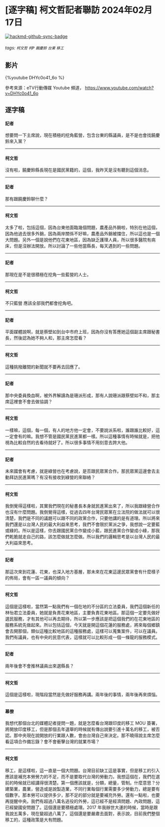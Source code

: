 # [逐字稿] 柯文哲記者聯訪 2024年02月17日

[![hackmd-github-sync-badge](https://hackmd.io/Dqr7T2ouQzyOo6tPAEM8qg/badge)](https://hackmd.io/Dqr7T2ouQzyOo6tPAEM8qg)


###### tags: `柯文哲` `柯P` `饒慶鈴` `台東` `移工`

## 影片

{%youtube DHYc0o41_6o %}

參考來源：eTV行動傳媒 Youtube 頻道， https://www.youtube.com/watch?v=DHYc0o41_6o


## 逐字稿

####  記者

想要問一下主席說，現在積極的挖角藍營，包含台東的縣議員，是不是也會找饒慶鈴來入黨？

---

#### 柯文哲

沒有啦，饒慶鈴縣長現在是國民黨籍的，這個，我昨天是沒有聽到這個消息。

---

####  記者

那有跟饒慶鈴聊什麼？

---

#### 柯文哲

太多了啦，包括這個，因為台東他面臨幾個問題，農產品外銷啦，特別在他這個，因為他過去很多外銷，因為兩岸關係不好嘛，農產品外銷被擋住，所以這也是一個大問題。另外一個是說他們在花東地區，因為缺乏護理人員，所以很多醫院有病床，但是沒辦法開放。所以討論了一些他當縣長，每天遇到的一些問題。

---

####  記者

那現在是不是很積極在挖角一些藍營的人士。

---

#### 柯文哲

不只藍營 應該全部我們都會挖角吧。

---

####  記者

平面媒體說啊，就是蔡壁如到台中市府上班，因為你沒有答應她這個副主席跟秘書長，然後認為她不夠人和，那主席怎麼看？

---

#### 柯文哲

這種挑撥離間的新聞就不要再去回應了。

---

####  記者

那中央委員換血啊，被外界解讀為是珊派形成，那有人說珊派跟蔡壁如不和，那主席這裡會不會去做協調？

---

#### 柯文哲

一樣嘛，這個，每一個，有人的地方他一定會，不要說派系啦，誰跟誰比較好，這一定會有的嘛。我想不管是國民黨民進黨都一樣。所以這種事情有時候就是，把他視為比較自然的去看待就好了。所以很多事情不用刻意去誇大他。

---

####  記者

未來國會有考慮，就是綠營也在考慮說，是否跟民眾黨合作。那民眾黨這邊會去主動拜訪民進黨嗎？有沒有接收到綠營的來聯絡？

---

#### 柯文哲

我倒覺得這樣啦，其實我們現在的秘書長本身就民進黨出來了，所以我跟綠營合作也沒有什麼問題。我倒覺得這樣，從過去四年台灣民眾黨在立法院的做法就可以很清楚，我們是不同的議題可以跟不同的政黨合作，只要他講的是有道理。所以將來我們還是以台灣人民的最大利益來思考，我們不會限於黨派之爭，我想說一定要藍或綠的。所以是這樣，你去跟國民黨合作變成小藍，跟民進黨合作變成小綠，那我們乾脆就走自己的路，該怎麼做就怎麼做。所以我們的邏輯思考是以台灣人民的最大利益來思考。

---

####  記者

那這次來到花蓮、花東，也深入地方基層，那未來在花東這邊民眾黨會有什麼樣子的佈局，會有一區一議員的傾向？

---

#### 柯文哲

這個是這樣啦，當然第一點我們有一個在地的不分區的立法委員，我們這個新任的林怡君立法委員，她就是負責花東地區，主要負責花東地區。那這個一定要先做好選民服務，才有其他可以再去期待，所以第一步應該是把這個我們的在花東地區的服務系統先做起來。所以包括這個，今天就是開這個花蓮的服務處，將來每個鄉鎮會去開那個，類似這種比較地區的這種服務處，這樣可以蒐集案件，可以在議員。我們有議員，也有中央的民意代表，這樣就可以比較形成一個一條龍的服務模式。

---

####  記者

兩年後會不會推林議員出來選縣長？

---

#### 柯文哲

這個是這樣啦，現階段當然是先做好服務再講。兩年後的事情，兩年後再來煩惱。

---

####  幕僚

我想代那個台北的媒體記者提問一題，就是怎麼看台灣跟印度的移工 MOU 簽署，將開放印度移工，但是那個去年選舉的時候就有傳出說要引進十萬名的移工，被否認。那中央現在說開放的行業跟人數，會由台灣自己來決定。那不曉得說主席怎麼看這項合作備忘錄？會不會衝擊台灣的就業市場？

---

#### 柯文哲

移工，是這樣啦，這一直是一個大問題。台灣目前缺工這是事實，但是移工的引入應該是補充本勞勞力的不足，而不是要取代台灣的勞動力。我想這個在，我們在選前的時候就已經講得很清楚。第一個應該就是，分類，總量，管制。什麼意思？分建築業，農業，營造或是說製造業，不同行業每個行業需要多少勞動力，總是要有個數字。那本勞可以提供多少，那不足的部分就是要補充外勞。還有一點啦，也要再提醒中央。我們有超過八萬名逃役的外勞，這已經不是經濟問題、內政問題，這已經變國安問題了。這個還是要積極處理。2017 年我辦世大運的時候，當時是跟我說五萬多，現在變超過八萬了。這個還是要嚴肅去面對，表示說，目前我們整個移工的，這種政策是大有問題。
